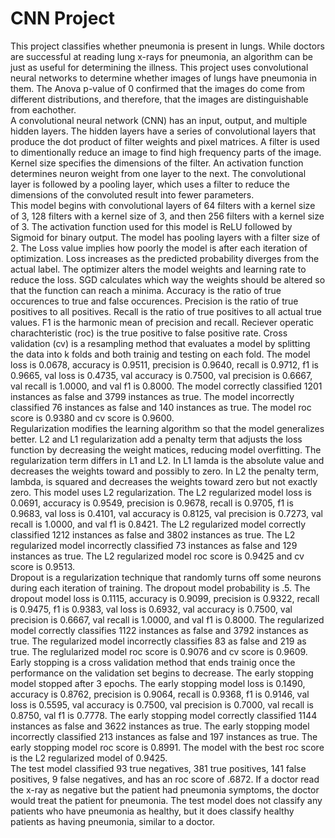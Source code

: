 # CNN Project

This project classifies whether pneumonia is present in lungs. While doctors are successful at reading lung x-rays for pneumonia, an algorithm can be just as useful for determining the illness. This project uses convolutional neural networks to determine whether images of lungs have pneumonia in them.
The Anova p-value of 0 confirmed that the images do come from different distributions, and therefore, that the images are distinguishable from eachother.  
A convolutional neural network (CNN) has an input, output, and multiple hidden layers. The hidden layers have a series of convolutional layers that produce the dot product of filter weights and pixel matrices. A filter is used to dimentionally reduce an image to find high frequency parts of the image. Kernel size specifies the dimensions of the filter. An activation function determines neuron weight from one layer to the next. The convolutional layer is followed by a pooling layer, which uses a filter to reduce the dimensions of the convoluted result into fewer parameters.  
This model begins with convolutional layers of 64 filters with a kernel size of 3, 128 filters with a kernel size of 3, and then 256 filters with a kernel size of 3. The activation function used for this model is ReLU followed by Sigmoid for binary output. The model has pooling layers with a filter size of 2.
The Loss value implies how poorly the model is after each iteration of optimization. Loss increases as the predicted probability diverges from the actual label. The optimizer alters the model weights and learning rate to reduce the loss. SGD calculates which way the weights should be altered so that the function can reach a minima. Accuracy is the ratio of true occurences to true and false occurences. Precision is the ratio of true positives to all positives. Recall is the ratio of true positives to all actual true values. F1 is the harmonic mean of precision and recall.  Reciever operatic charachteristic (roc) is the true positive to false positive rate.  Cross validation (cv) is a resampling method that evaluates a model by splitting the data into k folds and both trainig and testing on each fold.
The model loss is 0.0678, accuracy is 0.9511, precision is 0.9640, recall is 0.9712, f1 is 0.9665, val loss is 0.4735, val accuracy is 0.7500, val precision is 0.6667, val recall is 1.0000, and val f1 is 0.8000.  The model correctly classified 1201 instances as false and 3799 instances as true.  The model incorrectly classified 76 instances as false and 140 instances as true.  The model roc score is 0.9380 and cv score is 0.9600.  
Regularization modifies the learning algorithm so that the model generalizes better. L2 and L1 regularization add a penalty term that adjusts the loss function by decreasing the weight matices, reducing model overfitting. The regularization term differs in L1 and L2. In L1 lamda is the absolute value and decreases the weights toward and possibly to zero. In L2 the penalty term, lambda, is squared and decreases the weights toward zero but not exactly zero. This model uses L2 regularization.  The L2 regularized model loss is 0.0691, accuracy is 0.9549, precision is 0.9678, recall is 0.9705, f1 is 0.9683, val loss is 0.4101, val accuracy is 0.8125, val precision is 0.7273, val recall is 1.0000, and val f1 is 0.8421.  The L2 regularized model correctly classified 1212 instances as false and 3802 instances as true.  The L2 regularized model incorrectly classified 73 instances as false and 129 instances as true.  The L2 regularized model roc score is 0.9425 and cv score is 0.9513.  
Dropout is a regularization technique that randomly turns off some neurons during each iteration of training. The dropout model probability is .5.  The dropout model loss is 0.1115, accuracy is 0.9099, precision is 0.9322, recall is 0.9475, f1 is 0.9383, val loss is 0.6932, val accuracy is 0.7500, val precision is 0.6667, val recall is 1.0000, and val f1 is 0.8000.  The regularized model correctly classifies 1122 instances as false and 3792 instances as true.  The regularized model incorrectly classifies 83 as false and 219 as true.  The reglularized model roc score is 0.9076 and cv score is 0.9609.  
Early stopping is a cross validation method that ends trainig once the performance on the validation set begins to decrease.  The early stopping model stopped after 3 epochs.  The early stopping model loss is 0.1490,  accuracy is 0.8762, precision is 0.9064, recall is 0.9368, f1 is 0.9146, val loss is 0.5595, val accuracy is 0.7500, val precision is 0.7000, val recall is 0.8750, val f1 is 0.7778.  The early stopping model correctly classified 1144 instances as false and 3622 instances as true.  The early stopping model incorrectly classified 213 instances as false and 197 instances as true.  The early stopping model roc score is 0.8991. 
The model with the best roc score is the L2 regularized model of 0.9425.  
The test model classified 93 true negatives, 381 true positives, 141 false positives, 9 false negatives, and has an roc score of .6872.  If a doctor read the x-ray as negative but the patient had pneumonia symptoms, the doctor would treat the patient for pneumonia.  The test model does not classify any patients who have pneumonia as healthy, but it does classify healthy patients as having pneumonia, similar to a doctor.  

